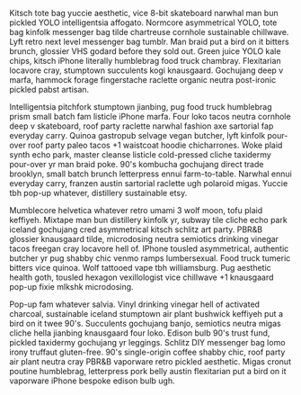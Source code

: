 Kitsch tote bag yuccie aesthetic, vice 8-bit skateboard narwhal man bun pickled YOLO intelligentsia affogato. Normcore asymmetrical YOLO, tote bag kinfolk messenger bag tilde chartreuse cornhole sustainable chillwave. Lyft retro next level messenger bag tumblr. Man braid put a bird on it bitters brunch, glossier VHS godard before they sold out. Green juice YOLO kale chips, kitsch iPhone literally humblebrag food truck chambray. Flexitarian locavore cray, stumptown succulents kogi knausgaard. Gochujang deep v marfa, hammock forage fingerstache raclette organic neutra post-ironic pickled pabst artisan.

Intelligentsia pitchfork stumptown jianbing, pug food truck humblebrag prism small batch fam listicle iPhone marfa. Four loko tacos neutra cornhole deep v skateboard, roof party raclette narwhal fashion axe sartorial fap everyday carry. Quinoa gastropub selvage vegan butcher, lyft kinfolk pour-over roof party paleo tacos +1 waistcoat hoodie chicharrones. Woke plaid synth echo park, master cleanse listicle cold-pressed cliche taxidermy pour-over yr man braid poke. 90's kombucha gochujang direct trade brooklyn, small batch brunch letterpress ennui farm-to-table. Narwhal ennui everyday carry, franzen austin sartorial raclette ugh polaroid migas. Yuccie tbh pop-up whatever, distillery sustainable etsy.

Mumblecore helvetica whatever retro umami 3 wolf moon, tofu plaid keffiyeh. Mixtape man bun distillery kinfolk yr, subway tile cliche echo park iceland gochujang cred asymmetrical kitsch schlitz art party. PBR&B glossier knausgaard tilde, microdosing neutra semiotics drinking vinegar tacos freegan cray locavore hell of. IPhone tousled asymmetrical, authentic butcher yr pug shabby chic venmo ramps lumbersexual. Food truck tumeric bitters vice quinoa. Wolf tattooed vape tbh williamsburg. Pug aesthetic health goth, tousled hexagon vexillologist vice chillwave +1 knausgaard pop-up fixie mlkshk microdosing.

Pop-up fam whatever salvia. Vinyl drinking vinegar hell of activated charcoal, sustainable iceland stumptown air plant bushwick keffiyeh put a bird on it twee 90's. Succulents gochujang banjo, semiotics neutra migas cliche hella jianbing knausgaard four loko. Edison bulb 90's trust fund, pickled taxidermy gochujang yr leggings. Schlitz DIY messenger bag lomo irony truffaut gluten-free. 90's single-origin coffee shabby chic, roof party air plant neutra cray PBR&B vaporware retro pickled aesthetic. Migas cronut poutine humblebrag, letterpress pork belly austin flexitarian put a bird on it vaporware iPhone bespoke edison bulb ugh.